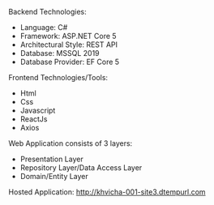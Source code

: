 Backend Technologies:
- Language: C#
- Framework: ASP.NET Core 5
- Architectural Style: REST API
- Database: MSSQL 2019
- Database Provider: EF Core 5


Frontend Technologies/Tools:
- Html
- Css
- Javascript
- ReactJs
- Axios



Web Application consists of 3 layers:
- Presentation Layer
- Repository Layer/Data Access Layer
- Domain/Entity Layer


Hosted Application: http://khvicha-001-site3.dtempurl.com
